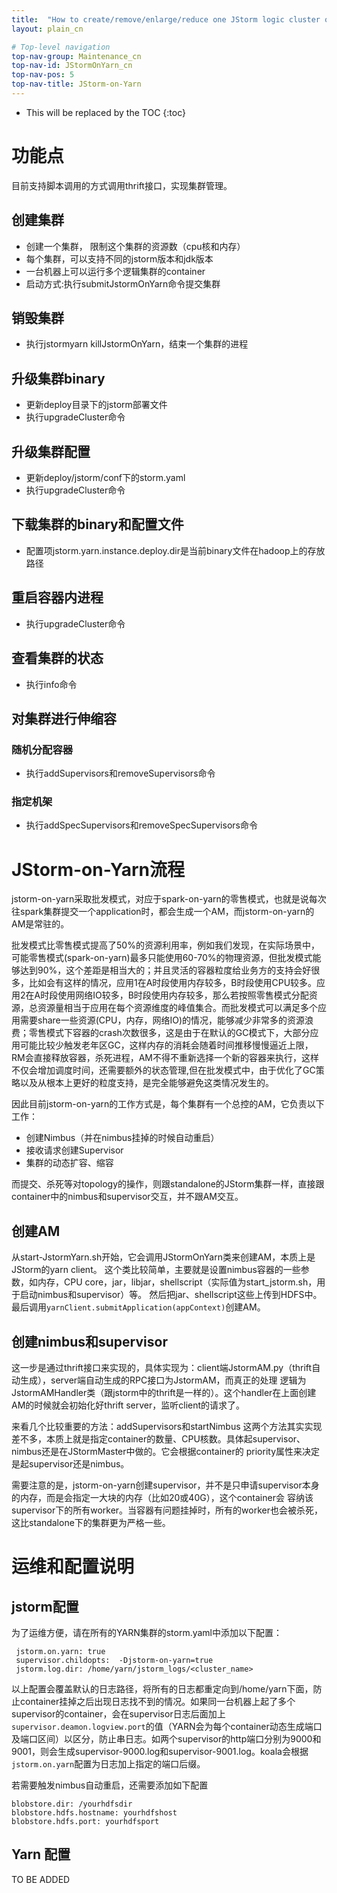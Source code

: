 ```yaml
---
title:  "How to create/remove/enlarge/reduce one JStorm logic cluster on yarn?"
layout: plain_cn

# Top-level navigation
top-nav-group: Maintenance_cn
top-nav-id: JStormOnYarn_cn
top-nav-pos: 5
top-nav-title: JStorm-on-Yarn 
---
```


* This will be replaced by the TOC
{:toc}


# 功能点
目前支持脚本调用的方式调用thrift接口，实现集群管理。


## 创建集群
* 创建一个集群， 限制这个集群的资源数（cpu核和内存）
* 每个集群，可以支持不同的jstorm版本和jdk版本
* 一台机器上可以运行多个逻辑集群的container
* 启动方式:执行submitJstormOnYarn命令提交集群

## 销毁集群
* 执行jstormyarn killJstormOnYarn，结束一个集群的进程
## 升级集群binary
* 更新deploy目录下的jstorm部署文件
* 执行upgradeCluster命令

## 升级集群配置
* 更新deploy/jstorm/conf下的storm.yaml
* 执行upgradeCluster命令

## 下载集群的binary和配置文件
* 配置项jstorm.yarn.instance.deploy.dir是当前binary文件在hadoop上的存放路径

## 重启容器内进程
* 执行upgradeCluster命令

## 查看集群的状态
* 执行info命令

## 对集群进行伸缩容
### 随机分配容器
* 执行addSupervisors和removeSupervisors命令
### 指定机架
* 执行addSpecSupervisors和removeSpecSupervisors命令

# JStorm-on-Yarn流程
jstorm-on-yarn采取批发模式，对应于spark-on-yarn的零售模式，也就是说每次往spark集群提交一个application时，都会生成一个AM，而jstorm-on-yarn的AM是常驻的。

批发模式比零售模式提高了50%的资源利用率，例如我们发现，在实际场景中，可能零售模式(spark-on-yarn)最多只能使用60-70%的物理资源，但批发模式能够达到90%，这个差距是相当大的；并且灵活的容器粒度给业务方的支持会好很多，比如会有这样的情况，应用1在A时段使用内存较多，B时段使用CPU较多。应用2在A时段使用网络IO较多，B时段使用内存较多，那么若按照零售模式分配资源，总资源量相当于应用在每个资源维度的峰值集合。而批发模式可以满足多个应用需要share一些资源(CPU，内存，网络IO)的情况，能够减少非常多的资源浪费；零售模式下容器的crash次数很多，这是由于在默认的GC模式下，大部分应用可能比较少触发老年区GC，这样内存的消耗会随着时间推移慢慢逼近上限，RM会直接释放容器，杀死进程，AM不得不重新选择一个新的容器来执行，这样不仅会增加调度时间，还需要额外的状态管理,但在批发模式中，由于优化了GC策略以及从根本上更好的粒度支持，是完全能够避免这类情况发生的。

因此目前jstorm-on-yarn的工作方式是，每个集群有一个总控的AM，它负责以下工作：

* 创建Nimbus（并在nimbus挂掉的时候自动重启）
* 接收请求创建Supervisor
* 集群的动态扩容、缩容

而提交、杀死等对topology的操作，则跟standalone的JStorm集群一样，直接跟container中的nimbus和supervisor交互，并不跟AM交互。

## 创建AM
从start-JstormYarn.sh开始，它会调用JStormOnYarn类来创建AM，本质上是JStorm的yarn client。
这个类比较简单，主要就是设置nimbus容器的一些参数，如内存，CPU core，jar，libjar，shellscript（实际值为start_jstorm.sh，用于启动nimbus和supervisor）等。
然后把jar、shellscript这些上传到HDFS中。最后调用`yarnClient.submitApplication(appContext)`创建AM。

## 创建nimbus和supervisor
这一步是通过thrift接口来实现的，具体实现为：client端JstormAM.py（thrift自动生成），server端自动生成的RPC接口为JstormAM，而真正的处理
逻辑为JstormAMHandler类（跟jstorm中的thrift是一样的）。这个handler在上面创建AM的时候就会初始化好thrift server，监听client的请求了。

来看几个比较重要的方法：addSupervisors和startNimbus
这两个方法其实实现差不多，本质上就是指定container的数量、CPU核数。具体起supervisor、nimbus还是在JStormMaster中做的。它会根据container的
priority属性来决定是起supervisor还是nimbus。

需要注意的是，jstorm-on-yarn创建supervisor，并不是只申请supervisor本身的内存，而是会指定一大块的内存（比如20或40G），这个container会
容纳该supervisor下的所有worker。当容器有问题挂掉时，所有的worker也会被杀死，这比standalone下的集群更为严格一些。

# 运维和配置说明

## jstorm配置
为了运维方便，请在所有的YARN集群的storm.yaml中添加以下配置：

```
 jstorm.on.yarn: true
 supervisor.childopts:  -Djstorm-on-yarn=true
 jstorm.log.dir: /home/yarn/jstorm_logs/<cluster_name>
```
以上配置会覆盖默认的日志路径，将所有的日志都重定向到/home/yarn下面，防止container挂掉之后出现日志找不到的情况。如果同一台机器上起了多个supervisor的container，会在supervisor日志后面加上`supervisor.deamon.logview.port`的值（YARN会为每个container动态生成端口及端口区间）以区分，防止串日志。如两个supervisor的http端口分别为9000和9001，则会生成supervisor-9000.log和supervisor-9001.log。koala会根据`jstorm.on.yarn`配置为日志加上指定的端口后缀。

若需要触发nimbus自动重启，还需要添加如下配置
```
blobstore.dir: /yourhdfsdir
blobstore.hdfs.hostname: yourhdfshost
blobstore.hdfs.port: yourhdfsport
```




## Yarn 配置

TO BE ADDED




